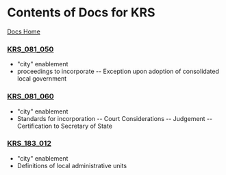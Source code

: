 # Contents of Docs for KRS
[Docs Home](/info/docs/)


### [KRS_081_050](/info/docs/kentucky_revised_statutes-krs/KRS81_050(K).pdf)
* "city" enablement
* proceedings to incorporate -- Exception upon adoption of consolidated local government


### [KRS_081_060](/info/docs/kentucky_revised_statutes-krs/KRS81_060(K).pdf)
* "city" enablement
* Standards for incorporation -- Court Considerations -- Judgement -- Certification to Secretary of State


### [KRS_183_012](/info/docs/kentucky_revised_statutes-krs/KRS183_012(K).pdf)
* "city" enablement
* Definitions of local administrative units